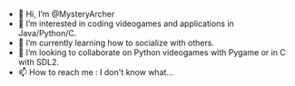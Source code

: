 - 👋 Hi, I’m @MysteryArcher
- 👀 I’m interested in coding videogames and applications in Java/Python/C.
- 🌱 I’m currently learning how to socialize with others.
- 💞️ I’m looking to collaborate on Python videogames with Pygame or in C with SDL2.
- 📫 How to reach me : I don't know what...

<!---
MysteryArcher/MysteryArcher is a ✨ special ✨ repository because its `README.md` (this file) appears on your GitHub profile.
You can click the Preview link to take a look at your changes.
--->
